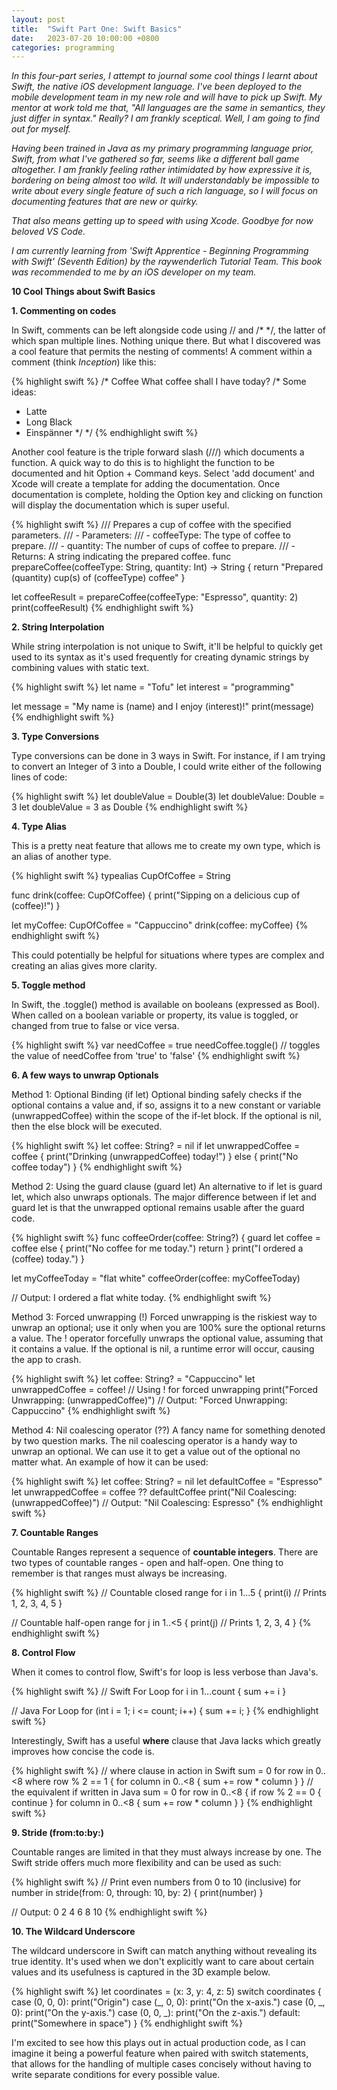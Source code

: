 ```yaml
---
layout: post
title:  "Swift Part One: Swift Basics"
date:   2023-07-20 10:00:00 +0800
categories: programming
---
```

<p><i>
In this four-part series, I attempt to journal some cool things I learnt about Swift, the native iOS development language. I've been deployed to the mobile development team in my new role and will have to pick up Swift. My mentor at work told me that, "All languages are the same in semantics, they just differ in syntax." Really? I am frankly sceptical. Well, I am going to find out for myself. 
</i></p>
<p><i>
Having been trained in Java as my primary programming language prior, Swift, from what I've gathered so far, seems like a different ball game altogether. I am frankly feeling rather intimidated by how expressive it is, bordering on being almost too wild. It will understandably be impossible to write about every single feature of such a rich language, so I will focus on documenting features that are new or quirky. 
</i></p>
<p><i>
That also means getting up to speed with using Xcode. Goodbye for now beloved VS Code.
</i></p>
<p><i>
I am currently learning from 'Swift Apprentice - Beginning Programming with Swift' (Seventh Edition) by the raywenderlich Tutorial Team. This book was recommended to me by an iOS developer on my team. 
</i></p>


<p><b>10 Cool Things about Swift Basics</b></p>
<p><b>1. Commenting on codes</b></p>
In Swift, comments can be left alongside code using // and /* */, the latter of which span multiple lines. Nothing unique there. But what I discovered was a cool feature that permits the nesting of comments! A comment within a comment (think <i>Inception</i>) like this:

{% highlight swift %}
/* Coffee
What coffee shall I have today?
  /* Some ideas:
  - Latte
  - Long Black
  - Einspänner */
*/
{% endhighlight swift %}

Another cool feature is the triple forward slash (///) which documents a function. A quick way to do this is to highlight the function to be documented and hit Option + Command keys. Select 'add document' and Xcode will create a template for adding the documentation. Once documentation is complete, holding the Option key and clicking on function will display the documentation which is super useful.

{% highlight swift %}
/// Prepares a cup of coffee with the specified parameters.
/// - Parameters:
///   - coffeeType: The type of coffee to prepare.
///   - quantity: The number of cups of coffee to prepare.
/// - Returns: A string indicating the prepared coffee.
func prepareCoffee(coffeeType: String, quantity: Int) -> String {
    return "Prepared \(quantity) cup(s) of \(coffeeType) coffee"
}

let coffeeResult = prepareCoffee(coffeeType: "Espresso", quantity: 2)
print(coffeeResult)
{% endhighlight swift %}

<p><b>2. String Interpolation</b></p>
While string interpolation is not unique to Swift, it'll be helpful to quickly get used to its syntax as it's used frequently for creating dynamic strings by combining values with static text. 

{% highlight swift %}
let name = "Tofu"
let interest = "programming"

let message = "My name is \(name) and I enjoy \(interest)!"
print(message)
{% endhighlight swift %}

<p><b>3. Type Conversions</b></p>
Type conversions can be done in 3 ways in Swift. For instance, if I am trying to convert an Integer of 3 into a Double, I could write either of the following lines of code:

{% highlight swift %}
let doubleValue = Double(3)
let doubleValue: Double = 3
let doubleValue = 3 as Double
{% endhighlight swift %}

<p><b>4. Type Alias</b></p>
This is a pretty neat feature that allows me to create my own type, which is an alias of another type. 

{% highlight swift %}
typealias CupOfCoffee = String

func drink(coffee: CupOfCoffee) {
    print("Sipping on a delicious cup of \(coffee)!")
}

let myCoffee: CupOfCoffee = "Cappuccino"
drink(coffee: myCoffee)
{% endhighlight swift %}

This could potentially be helpful for situations where types are complex and creating an alias gives more clarity. 

<p><b>5. Toggle method</b></p>
In Swift, the .toggle() method is available on booleans (expressed as Bool). When called on a boolean variable or property, its value is toggled, or changed from true to false or vice versa.

{% highlight swift %}
var needCoffee = true
needCoffee.toggle() // toggles the value of needCoffee from 'true' to 'false'
{% endhighlight swift %}

<p><b>6. A few ways to unwrap Optionals</b></p>
Method 1: Optional Binding (if let)
Optional binding safely checks if the optional contains a value and, if so, assigns it to a new constant or variable (unwrappedCoffee) within the scope of the if-let block. If the optional is nil, then the else block will be executed.

{% highlight swift %}
let coffee: String? = nil
if let unwrappedCoffee = coffee {
  print("Drinking \(unwrappedCoffee) today!")
} else {
  print("No coffee today") 
}
{% endhighlight swift %}

Method 2: Using the guard clause (guard let)
An alternative to if let is guard let, which also unwraps optionals. The major difference between if let and guard let is that the unwrapped optional remains usable after the guard code.

{% highlight swift %}
func coffeeOrder(coffee: String?) {
    guard let coffee = coffee else {
        print("No coffee for me today.")
        return
    }
    print("I ordered a \(coffee) today.")
}

let myCoffeeToday = "flat white"
coffeeOrder(coffee: myCoffeeToday)

// Output: I ordered a flat white today.
{% endhighlight swift %}

Method 3: Forced unwrapping (!)
Forced unwrapping is the riskiest way to unwrap an optional; use it only when you are 100% sure the optional returns a value. The ! operator forcefully unwraps the optional value, assuming that it contains a value. If the optional is nil, a runtime error will occur, causing the app to crash.

{% highlight swift %}
let coffee: String? = "Cappuccino"
let unwrappedCoffee = coffee! // Using ! for forced unwrapping
print("Forced Unwrapping: \(unwrappedCoffee)") // Output: "Forced Unwrapping: Cappuccino"
{% endhighlight swift %}

Method 4: Nil coalescing operator (??)
A fancy name for something denoted by two question marks. The nil coalescing operator is a handy way to unwrap an optional. We can use it to get a value out of the optional no matter what. An example of how it can be used:

{% highlight swift %}
let coffee: String? = nil
let defaultCoffee = "Espresso"
let unwrappedCoffee = coffee ?? defaultCoffee
print("Nil Coalescing: \(unwrappedCoffee)") // Output: "Nil Coalescing: Espresso"
{% endhighlight swift %}

<p><b>7. Countable Ranges</b></p>
Countable Ranges represent a sequence of <b>countable integers</b>. There are two types of countable ranges - open and half-open. One thing to remember is that ranges must always be increasing.

{% highlight swift %}
// Countable closed range
for i in 1...5 {
  print(i) // Prints 1, 2, 3, 4, 5
}

// Countable half-open range
for j in 1..<5 {
  print(j) // Prints 1, 2, 3, 4
}
{% endhighlight swift %}

<p><b>8. Control Flow</b></p>
When it comes to control flow, Swift's for loop is less verbose than Java's.

{% highlight swift %}
// Swift For Loop
for i in 1...count {
  sum += i 
}

// Java For Loop
for (int i = 1; i <= count; i++) {
  sum += i;
}
{% endhighlight swift %}

Interestingly, Swift has a useful <b>where</b> clause that Java lacks which greatly improves how concise the code is.

{% highlight swift %}
// where clause in action in Swift
sum = 0
for row in 0..<8 where row % 2 == 1 {
  for column in 0..<8 {
    sum += row * column
  }
}
// the equivalent if written in Java
sum = 0
for row in 0..<8 {
if row % 2 == 0 {
continue
  }
  for column in 0..<8 {
    sum += row * column
  }
}
{% endhighlight swift %}

<p><b>9. Stride (from:to:by:)</b></p>
Countable ranges are limited in that they must always increase by one. The Swift stride offers much more flexibility and can be used as such:

{% highlight swift %}
// Print even numbers from 0 to 10 (inclusive)
for number in stride(from: 0, through: 10, by: 2) {
    print(number)
}

// Output: 0 2 4 6 8 10
{% endhighlight swift %}

<p><b>10. The Wildcard Underscore</b></p>
The wildcard underscore in Swift can match anything without revealing its true identity. It's used when we don't explicitly want to care about certain values and its usefulness is captured in the 3D example below.

{% highlight swift %}
let coordinates = (x: 3, y: 4, z: 5)
switch coordinates {
case (0, 0, 0):
  print("Origin")
case (_, 0, 0):
  print("On the x-axis.")
case (0, _, 0):
  print("On the y-axis.")
case (0, 0, _):
  print("On the z-axis.")
default:
  print("Somewhere in space")
}
{% endhighlight swift %}

I'm excited to see how this plays out in actual production code, as I can imagine it being a powerful feature when paired with switch statements, that allows for the handling of multiple cases concisely without having to write separate conditions for every possible value. 
